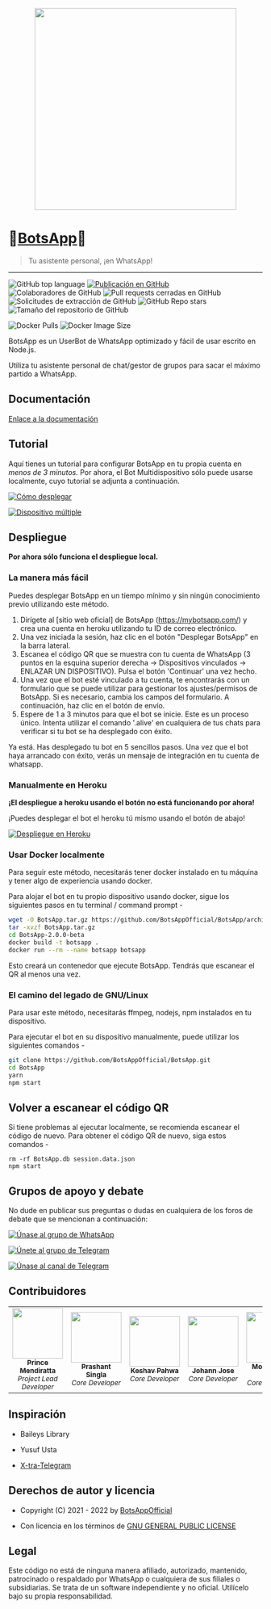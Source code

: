 <p align="center">
  <img src="images/BotsApp_Logo.png" height="400px"/>
</p>


# 💠[BotsApp](https://mybotsapp.com/)💠
> Tu asistente personal, ¡en WhatsApp!
---
![GitHub top language](https://img.shields.io/github/languages/top/BotsAppOfficial/BotsApp) [![Publicación en GitHub](https://img.shields.io/github/release/BotsAppOfficial/BotsApp.svg)](https://github.com/bkimminich/juice-shop/releases/latest)
 ![Colaboradores de GitHub](https://img.shields.io/github/contributors/BotsAppOfficial/BotsApp) ![Pull requests cerradas en GitHub](https://img.shields.io/github/issues-pr-closed/BotsAppOfficial/BotsApp) ![Solicitudes de extracción de GitHub](https://img.shields.io/github/issues-pr-raw/BotsAppOfficial/BotsApp) ![GitHub Repo stars](https://img.shields.io/github/stars/BotsAppOfficial/BotsApp?style=social) ![Tamaño del repositorio de GitHub](https://img.shields.io/github/repo-size/BotsAppOfficial/BotsApp)
 

![Docker Pulls](https://img.shields.io/docker/pulls/princemendiratta/botsapp?style=flat-square&label=Docker+Pulls) ![Docker Image Size](https://img.shields.io/docker/image-size/princemendiratta/botsapp?style=flat-square&label=Docker+Image+Size)

BotsApp es un UserBot de WhatsApp optimizado y fácil de usar escrito en Node.js.

Utiliza tu asistente personal de chat/gestor de grupos para sacar el máximo partido a WhatsApp. 



## Documentación

[Enlace a la documentación](https://mybotsapp.com/documentation)


## Tutorial

Aquí tienes un tutorial para configurar BotsApp en tu propia cuenta en *menos de 3 minutos.* Por ahora, el Bot Multidispositivo sólo puede usarse localmente, cuyo tutorial se adjunta a continuación.

[![Cómo desplegar](https://img.shields.io/badge/How%20To-Deploy-red.svg?logo=Youtube)](https://www.youtube.com/watch?v=tGrjEZ3roY0&ab_channel=BotsApp)

[![Dispositivo múltiple](https://img.shields.io/badge/Host%20Multi%20Device%20bot%20on-Windows-red.svg?logo=Youtube)](https://youtu.be/NZy4sZqncjg&ab_channel=BotsApp)


## Despliegue

<b>Por ahora sólo funciona el despliegue local.</b>

### La manera más fácil

Puedes desplegar BotsApp en un tiempo mínimo y sin ningún conocimiento previo utilizando este método.

1. Dirígete al [sitio web oficial] de BotsApp (https://mybotsapp.com/) y crea una cuenta en heroku utilizando tu ID de correo electrónico.
2. Una vez iniciada la sesión, haz clic en el botón "Desplegar BotsApp" en la barra lateral.
3. Escanea el código QR que se muestra con tu cuenta de WhatsApp (3 puntos en la esquina superior derecha -> Dispositivos vinculados -> ENLAZAR UN DISPOSITIVO). Pulsa el botón 'Continuar' una vez hecho.
4. Una vez que el bot esté vinculado a tu cuenta, te encontrarás con un formulario que se puede utilizar para gestionar los ajustes/permisos de BotsApp. Si es necesario, cambia los campos del formulario. A continuación, haz clic en el botón de envío.
5. Espere de 1 a 3 minutos para que el bot se inicie. Este es un proceso único. Intenta utilizar el comando '.alive' en cualquiera de tus chats para verificar si tu bot se ha desplegado con éxito.

Ya está. Has desplegado tu bot en 5 sencillos pasos. Una vez que el bot haya arrancado con éxito, verás un mensaje de integración en tu cuenta de whatsapp.

### Manualmente en Heroku

<b>¡El despliegue a heroku usando el botón no está funcionando por ahora!</b>

¡Puedes desplegar el bot el heroku tú mismo usando el botón de abajo!

[![Despliegue en Heroku](https://www.herokucdn.com/deploy/button.svg)](https://dashboard.heroku.com/new?button-url=https%3A%2F%2Fgithub.com%2FBotsAppOfficial%2FBotsApp%2Ftree%2Fmain&template=https%3A%2F%2Fgithub.com%2FBotsAppOfficial%2FBotsApp%2Ftree%2Fmainhttps://dashboard.heroku.com/new?button-url=https%3A%2F%2Fgithub.com%2FBotsAppOfficial%2FBotsApp%2Ftree%2Fmain&template=https%3A%2F%2Fgithub.com%2FBotsAppOfficial%2FBotsApp%2Ftree%2Fmain)

### Usar Docker localmente

Para seguir este método, necesitarás tener docker instalado en tu máquina y tener algo de experiencia usando docker.

Para alojar el bot en tu propio dispositivo usando docker, sigue los siguientes pasos en tu terminal / command prompt -

```bash
wget -O BotsApp.tar.gz https://github.com/BotsAppOfficial/BotsApp/archive/refs/tags/v2.0.0-beta.tar.gz
tar -xvzf BotsApp.tar.gz
cd BotsApp-2.0.0-beta
docker build -t botsapp .
docker run --rm --name botsapp botsapp
```

Esto creará un contenedor que ejecute BotsApp. Tendrás que escanear el QR al menos una vez.

### El camino del legado de GNU/Linux

Para usar este método, necesitarás ffmpeg, nodejs, npm instalados en tu dispositivo.

Para ejecutar el bot en su dispositivo manualmente, puede utilizar los siguientes comandos -

```bash
git clone https://github.com/BotsAppOfficial/BotsApp.git
cd BotsApp
yarn
npm start
```

## Volver a escanear el código QR
Si tiene problemas al ejecutar localmente, se recomienda escanear el código de nuevo. Para obtener el código QR de nuevo, siga estos comandos -
```
rm -rf BotsApp.db session.data.json
npm start
```

## Grupos de apoyo y debate

No dude en publicar sus preguntas o dudas en cualquiera de los foros de debate que se mencionan a continuación:

[![Únase al grupo de WhatsApp](https://img.shields.io/badge/Join-WhatsApp%20Group-bl.svg?logo=WhatsApp)](https://chat.whatsapp.com/GPEHkFlspzOKpSBTsYx7Wt)

[![Únete al grupo de Telegram](https://img.shields.io/badge/Join-Telegram%20Group-blue.svg?logo=Telegram)](https://t.me/BotsAppChat)

[![Únase al canal de Telegram](https://img.shields.io/badge/Join-Telegram%20Channel-red.svg?logo=Telegram)](https://t.me/BotsAppOfficial)



## Contribuidores

<!-- ALL-CONTRIBUTORS-LIST:START - Do not remove or modify this section -->
<!-- prettier-ignore-start -->
<!-- markdownlint-disable -->
<table>
  <tr>
    <td align="center"><a href="https://github.com/Prince-Mendiratta"><img src="https://avatars.githubusercontent.com/u/54077356?v=4?s=100" width="100px;" alt=""/><br /><sub><b>Prince Mendiratta</b></sub></a><br /><sub><i>Project Lead Developer</i></sub></td>
    <td align="center"><a href="https://github.com/Prashant-singla"><img src="https://avatars.githubusercontent.com/u/83973641?v=4?s=100" width="100px;" alt=""/><br /><sub><b>Prashant Singla</b></sub></a><br /><sub><i>Core Developer</i></sub></td>
    <td align="center"><a href="https://github.com/Keshav-Pahwa"><img src="https://avatars.githubusercontent.com/u/83963387?v=4?s=100" width="100px;" alt=""/><br /><sub><b>Keshav Pahwa</b></sub></a><br /><sub><i>Core Developer</i></sub></td>
    <td align="center"><a href="https://github.com/j0h4nn1410"><img src="https://avatars.githubusercontent.com/u/72455289?v=4?s=100" width="100px;" alt=""/><br /><sub><b>Johann Jose</b></sub></a><br /><sub><i>Core Developer</i></sub></td>
    <td align="center"><a href="https://github.com/Mohit161220"><img src="https://avatars.githubusercontent.com/u/83974093?v=4?s=100" width="100px;" alt=""/><br /><sub><b>Mohit Singh Rana</b></sub></a><br /><sub><i>Core Developer</i></sub></td>
    <td align="center"><a href="https://github.com/thegeek-dev"><img src="https://avatars.githubusercontent.com/u/70193222?v=4?s=100" width="100px;" alt=""/><br /><sub><b>Neeraj Patel</b></sub></a><br /><sub><i>Moderator</i></sub></td>
  </tr>
</table>

<!-- markdownlint-restore -->
<!-- prettier-ignore-end -->

<!-- ALL-CONTRIBUTORS-LIST:END -->



## Inspiración

- Baileys Library

- Yusuf Usta 

- [X-tra-Telegram](https://github.com/Prince-Mendiratta/X-tra-Telegram)

## Derechos de autor y licencia
- Copyright (C) 2021 - 2022 by [BotsAppOfficial](https://github.com/BotsAppOfficial)

- Con licencia en los términos de [GNU GENERAL PUBLIC LICENSE](https://github.com/BotsAppOfficial/BotsApp/blob/main/LICENSE)

## Legal
Este código no está de ninguna manera afiliado, autorizado, mantenido, patrocinado o respaldado por WhatsApp o cualquiera de sus filiales o subsidiarias. Se trata de un software independiente y no oficial. Utilícelo bajo su propia responsabilidad.
